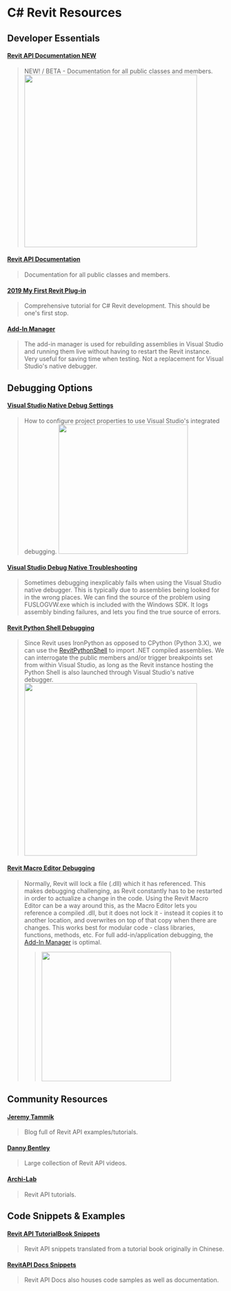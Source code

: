# C# Revit Resources

## Developer Essentials

#### [Revit API Documentation NEW](https://apidocs.co/)
> NEW! / BETA - Documentation for all public classes and members.
> <a href="https://github.com/mitevpi/awesome-bim/blob/master/Revit/C%23/Assets/apidocs.png"><img src="https://github.com/mitevpi/awesome-bim/blob/master/Revit/C%23/Assets/apidocs.png" height="400"></a>

#### [Revit API Documentation](http://www.revitapidocs.com/)
> Documentation for all public classes and members.

#### [2019 My First Revit Plug-in](https://knowledge.autodesk.com/support/revit-products/learn-explore/caas/simplecontent/content/my-first-revit-plug-overview.html)
> Comprehensive tutorial for C# Revit development. This should be one's first stop.

#### [Add-In Manager](https://knowledge.autodesk.com/support/revit-products/getting-started/caas/screencast/Main/Details/f62848c4-66fb-4ccd-8d74-0626e80c42d5.html)
> The add-in manager is used for rebuilding assemblies in Visual Studio and running them live without having to restart the Revit instance. Very useful for saving time when testing. Not a replacement for Visual Studio's native debugger.

## Debugging Options

#### [Visual Studio Native Debug Settings](/../../tree/master/IDE/VisualStudio/Assets/visualstudio_debugsettings.png)
> How to configure project properties to use Visual Studio's integrated debugging.
> <a href="https://github.com/mitevpi/awesome-bim/blob/master/IDE/VisualStudio/Assets/visualstudio_debugsettings.png"><img src="https://github.com/mitevpi/awesome-bim/blob/master/IDE/VisualStudio/Assets/visualstudio_debugsettings.png" height="300"></a>

#### [Visual Studio Debug Native Troubleshooting](/../../tree/master/IDE/VisualStudio/Assets/visualstudio_debug_troubleshooting.png)
> Sometimes debugging inexplicably fails when using the Visual Studio native debugger. This is typically due to assemblies being looked for in the wrong places. We can find the source of the problem using FUSLOGVW.exe which is included with the Windows SDK. It logs assembly binding failures, and lets you find the true source of errors.

#### [Revit Python Shell Debugging](https://github.com/mitevpi/awesome-bim/tree/master/Revit/C%23/Assets/csharp_debug_rps.png)
> Since Revit uses IronPython as opposed to CPython (Python 3.X), we can use the [RevitPythonShell](https://github.com/architecture-building-systems/revitpythonshell) to import .NET compiled assemblies. We can interrogate the public members and/or trigger breakpoints set from within Visual Studio, as long as the Revit instance hosting the Python Shell is also launched through Visual Studio's native debugger.
> <a href="https://github.com/mitevpi/awesome-bim/blob/master/Revit/C%23/Assets/csharp_debug_rps.png"><img src="https://github.com/mitevpi/awesome-bim/blob/master/Revit/C%23/Assets/csharp_debug_rps.png" height="400"></a>

#### [Revit Macro Editor Debugging](https://github.com/mitevpi/awesome-bim/tree/master/Revit/C%23/Assets/csharp_debug_macroeditor.png)
> Normally, Revit will lock a file (.dll) which it has referenced. This makes debugging challenging, as Revit constantly has to be restarted in order to actualize a change in the code. Using the Revit Macro Editor can be a way around this, as the Macro Editor lets you reference a compiled .dll, but it does not lock it - instead it copies it to another location, and overwrites on top of that copy when there are changes. This works best for modular code - class libraries, functions, methods, etc. For full add-in/application debugging, the [Add-In Manager](https://knowledge.autodesk.com/support/revit-products/getting-started/caas/screencast/Main/Details/f62848c4-66fb-4ccd-8d74-0626e80c42d5.html) is optimal.
> > <a href="https://github.com/mitevpi/awesome-bim/tree/master/Revit/C%23/Assets/csharp_debug_macroeditor.png"><img src="https://github.com/mitevpi/awesome-bim/tree/master/Revit/C%23/Assets/csharp_debug_macroeditor.png" height="300"></a>


## Community Resources

#### [Jeremy Tammik](http://thebuildingcoder.typepad.com/blog/2018/06/revit-2019-sdk-and-my-first-plugin-update.html#2)
> Blog full of Revit API examples/tutorials.

#### [Danny Bentley](https://www.youtube.com/channel/UC1Dx-jGyRbvvHzZ8ZyGWF5w/videos?disable_polymer=1)
> Large collection of Revit API videos.

#### [Archi-Lab](http://archi-lab.net/create-your-own-tab-and-buttons-in-revit/)
> Revit API tutorials.



## Code Snippets & Examples

#### [Revit API TutorialBook Snippets](https://github.com/mitevpi/revit-api-snippets)
> Revit API snippets translated from a tutorial book originally in Chinese.

#### [RevitAPI Docs Snippets](http://www.revitapidocs.com/code/)
> Revit API Docs also houses code samples as well as documentation.
